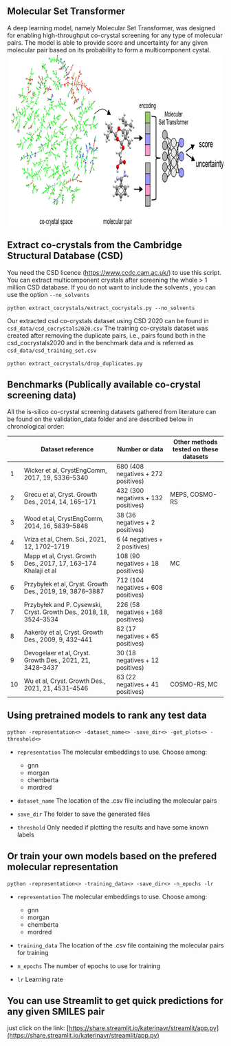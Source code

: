## Molecular Set Transformer
A deep learning model, namely Molecular Set Transformer, was designed for enabling high-throughput co-crystal screening for any type of molecular pairs. The model is able to provide score and uncertainty for any given molecular pair based on its probability to form a multicomponent cystal.
<img src="https://github.com/katerinavr/cocrystals/blob/master/figures/TOC.png" width="800" height="400">

## Extract co-crystals from the Cambridge Structural Database (CSD)
You need the CSD licence (https://www.ccdc.cam.ac.uk/) to use this script. You can extract multicomponent crystals after screening the whole > 1 million CSD database. If you do not want to include the solvents , you can use the option  `--no_solvents`

    python extract_cocrystals/extract_cocrystals.py --no_solvents

Our extracted csd co-crystals dataset using CSD 2020 can be found in `csd_data/csd_cocrystals2020.csv`
The training co-crystals dataset was created after removing the duplicate pairs, i.e., pairs found both in the csd_cocrystals2020 and in the benchmark data and is referred as `csd_data/csd_training_set.csv`

    python extract_cocrystals/drop_duplicates.py

## Benchmarks (Publically available co-crystal screening data)
All the is-silico co-crystal screening datasets gathered from literature can be found on the validation_data folder and are described below in chronological order:

|               |     Dataset reference                                                         |     Number or data                           |     Other methods tested on these   datasets    |
|---------------|-------------------------------------------------------------------------------|----------------------------------------------|-------------------------------------------------|
|     1         |     Wicker et al, CrystEngComm,   2017, 19, 5336–5340                         |     680 (408   negatives + 272 positives)    |                                                 |
|     2         |     Grecu   et al, Cryst.   Growth Des., 2014, 14, 165–171                    |     432 (300   negatives + 132 positives)    |     MEPS, COSMO-RS                              |
|     3         |     Wood et al, CrystEngComm,   2014, 16, 5839–5848                           |     38 (36   negatives + 2 positives)        |                                                 |
|     4         |     Vriza et al, Chem. Sci., 2021, 12, 1702–1719                              |     6 (4 negatives + 2 positives)            |                                                 |
|     5         |     Mapp et al, Cryst.   Growth Des., 2017, 17, 163–174     Khalaji et al     |     108 (90 negatives + 18 positives)        |     MC                                          |
|     6         |     Przybyłek   et al, Cryst.   Growth Des., 2019, 19, 3876–3887              |     712 (104 negatives + 608 positives)      |                                                 |
|     7         |     Przybyłek   and P. Cysewski, Cryst.   Growth Des., 2018, 18, 3524–3534    |     226 (58 negatives + 168 positives)       |                                                 |
|     8         |     Aakeröy   et al, Cryst.   Growth Des., 2009, 9, 432–441                   |     82 (17 negatives + 65 positives)         |                                                 |
|     9         |     Devogelaer   et al, Cryst.   Growth Des., 2021, 21, 3428–3437             |     30 (18 negatives + 12 positives)         |                                                 |
|     10        |     Wu et al, Cryst.   Growth Des., 2021, 21, 4531–4546                       |     63 (22 negatives + 41 positives)         |     COSMO-RS, MC                                |


## Using pretrained models to rank any test data

    python -representation<> -dataset_name<> -save_dir<> -get_plots<> -threshold<>

- `representation` The molecular embeddings to use. Choose among:
    - gnn
    - morgan
    - chemberta
    - mordred

- `dataset_name` The location of the .csv file including the molecular pairs 

- `save_dir` The folder to save the generated files
    
- `threshold` Only needed if plotting the results and have some known labels


## Or train your own models based on the prefered molecular representation

    python -representation<> -training_data<> -save_dir<> -n_epochs -lr

- `representation` The molecular embeddings to use. Choose among:
    - gnn
    - morgan
    - chemberta
    - mordred

- `training_data` The location of the .csv file containing the molecular pairs for training

- `n_epochs` The number of epochs to use for training
    
- `lr` Learning rate


## You can use Streamlit to get quick predictions for any given SMILES pair 

just click on the link: [https://share.streamlit.io/katerinavr/streamlit/app.py](https://share.streamlit.io/katerinavr/streamlit/app.py)